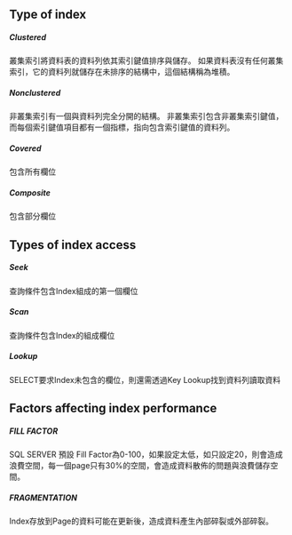 ## Type of index
##### Clustered
叢集索引將資料表的資料列依其索引鍵值排序與儲存。
如果資料表沒有任何叢集索引，它的資料列就儲存在未排序的結構中，這個結構稱為堆積。
##### Nonclustered
非叢集索引有一個與資料列完全分開的結構。 非叢集索引包含非叢集索引鍵值，而每個索引鍵值項目都有一個指標，指向包含索引鍵值的資料列。
##### Covered
包含所有欄位 
##### Composite
包含部分欄位


## Types of index access
##### Seek
查詢條件包含Index組成的第一個欄位
##### Scan
查詢條件包含Index的組成欄位
##### Lookup
SELECT要求Index未包含的欄位，則還需透過Key Lookup找到資料列讀取資料

## Factors affecting index performance
##### FILL FACTOR
SQL SERVER 預設 Fill Factor為0-100，如果設定太低，如只設定20，則會造成浪費空間，每一個page只有30%的空間，會造成資料散佈的問題與浪費儲存空間。
 
##### FRAGMENTATION
Index存放到Page的資料可能在更新後，造成資料產生內部碎裂或外部碎裂。
